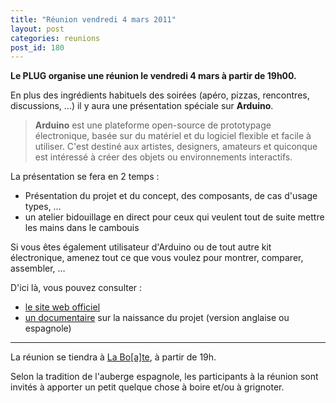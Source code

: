 ```yaml
---
title: "Réunion vendredi 4 mars 2011"
layout: post
categories: reunions
post_id: 180
---
```

**Le PLUG organise une réunion le vendredi 4 mars à partir de 19h00.**

En plus des ingrédients habituels des soirées (apéro, pizzas, rencontres, discussions, …) il y aura une présentation spéciale sur **Arduino**.

> **Arduino** est une plateforme open-source de prototypage électronique, basée sur du matériel et du logiciel flexible et facile à utiliser. C'est destiné aux artistes, designers, amateurs et quiconque est intéressé à créer des objets ou environnements interactifs.

La présentation se fera en 2 temps : 

* Présentation du projet et du concept, des composants, de cas d'usage types, …
* un atelier bidouillage en direct pour ceux qui veulent tout de suite mettre les mains dans le cambouis

Si vous êtes également utilisateur d'Arduino ou de tout autre kit électronique, amenez tout ce que vous voulez pour montrer, comparer, assembler, …

D'ici là, vous pouvez consulter :

* [le site web officiel](http://www.arduino.cc/)
* [un documentaire](http://arduinothedocumentary.org/) sur la naissance du projet (version anglaise ou espagnole)

----
La réunion se tiendra à [La Bo\[a\]te](http://laboate.com/), à partir de 19h.

Selon la tradition de l'auberge espagnole, les participants à la réunion sont invités à apporter un petit quelque chose à boire et/ou à grignoter.
